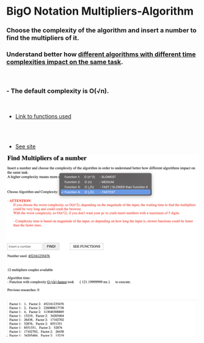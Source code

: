 # BigO Notation Multipliers-Algorithm

### Choose the complexity of the algorithm and insert a number to find the multipliers of it.

### Understand better how <u>different algorithms with different time complexities impact on the same task</u>.

<br />

### - The default complexity is O(√n).

<br>

-  [Link to functions used](https://github.com/DavideDeLeonardis/BigO-Multipliers-Algorithm/blob/main/js/Multiplicators%20algorithm.mjs)

<br>
<br>

-  [See site](https://multiplicator-algorithm.web.app/)

<img src="./src/images/image.png" alt='Image visualizer'/>
